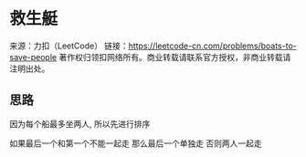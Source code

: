 # 救生艇

来源：力扣（LeetCode）
链接：https://leetcode-cn.com/problems/boats-to-save-people
著作权归领扣网络所有。商业转载请联系官方授权，非商业转载请注明出处。

## 思路

因为每个船最多坐两人, 所以先进行排序

如果最后一个和第一个不能一起走 那么最后一个单独走 否则两人一起走
